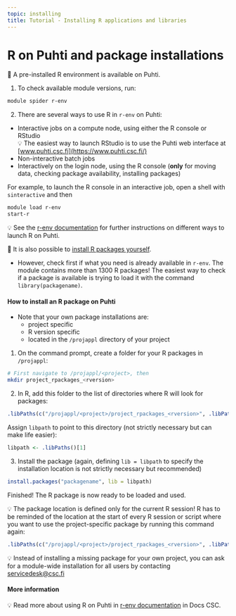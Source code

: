 ```yaml
---
topic: installing
title: Tutorial - Installing R applications and libraries
---
```


# R on Puhti and package installations

💬 A pre-installed R environment is available on Puhti.

1.  To check available module versions, run:

``` bash
module spider r-env
```

2.  There are several ways to use R in `r-env` on Puhti:

-   Interactive jobs on a compute node, using either the R console or RStudio\
    💡 The easiest way to launch RStudio is to use the Puhti web interface at [www.puhti.csc.fi](https://www.puhti.csc.fi/)
-   Non-interactive batch jobs
-   Interactively on the login node, using the R console (**only** for moving data, checking package availability, installing packages)

For example, to launch the R console in an interactive job, open a shell with `sinteractive` and then

``` bash
module load r-env
start-r
```

💡 See the [r-env documentation](https://docs.csc.fi/apps/r-env/) for further instructions on different ways to launch R on Puhti.

💬 It is also possible to [install R packages yourself](https://docs.csc.fi/apps/r-env/#r-package-installations).

-   However, check first if what you need is already available in `r-env`. The module contains more than 1300 R packages! The easiest way to check if a package is available is trying to load it with the command `library(packagename)`.

#### How to install an R package on Puhti

-   Note that your own package installations are:
    -   project specific
    -   R version specific
    -   located in the `/projappl` directory of your project

1.  On the command prompt, create a folder for your R packages in `/projappl`:

``` bash
# First navigate to /projappl/<project>, then
mkdir project_rpackages_<rversion>
```

2.  In R, add this folder to the list of directories where R will look for packages:

``` r
.libPaths(c("/projappl/<project>/project_rpackages_<rversion>", .libPaths())) 
```

Assign `libpath` to point to this directory (not strictly necessary but can make life easier):

``` r
libpath <- .libPaths()[1]
```

3.  Install the package (again, defining `lib = libpath` to specify the installation location is not strictly necessary but recommended)

``` r
install.packages("packagename", lib = libpath)
```

Finished! The R package is now ready to be loaded and used.

💡 The package location is defined only for the current R session! R has to be reminded of the location at the start of every R session or script where you want to use the project-specific package by running this command again:

``` r
.libPaths(c("/projappl/<project>/project_rpackages_<rversion>", .libPaths())) 
```

💡 Instead of installing a missing package for your own project, you can ask for a module-wide installation for all users by contacting [servicedesk\@csc.fi](servicedesk@csc.fi)

#### More information

💡 Read more about using R on Puhti in [r-env documentation](https://docs.csc.fi/apps/r-env/) in Docs CSC.
